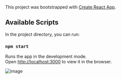 This project was bootstrapped with [Create React App](https://github.com/facebook/create-react-app).

## Available Scripts

In the project directory, you can run:

### `npm start`

Runs the app in the development mode.<br />
Open [http://localhost:3000](http://localhost:3000) to view it in the browser.

![image](https://user-images.githubusercontent.com/43244571/156243090-d3c14114-c792-4f14-b334-577ce35b64d9.png)

